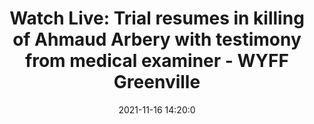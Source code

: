 ---
"title": "Watch Live: Trial resumes in killing of Ahmaud Arbery with testimony from medical examiner - WYFF Greenville"
"date": "2021-11-16 14:20:0"
"feed_name": "GOOGLENEWSCONSTRUCTION"
"feed_website": "https://news.google.com/search?q=construction%2Bincident&hl=en-US&gl=US&ceid=US:en"
"feed_rss": "https://news.google.com/rss/search?q=construction%2Bincident&hl=en-US&gl=US&ceid=US:en"
"link": "https://www.wyff4.com/article/ahmaud-arbery-november-16/38264865"
"source": "{'href': 'https://www.wyff4.com', 'title': 'WYFF Greenville'}"
"file": "_posts/2021-1-1-51316d6676237037be6bdefda588453bbca1ef4f.md"
"accident": "0"
"drilling": "0"
"dead": "0"
"injured": "0"
"arrested": "0"
"place": "unknown place"
"where": "unknown site"
"causes": "unknown"
"place_uri": "unknown place"
---
